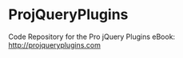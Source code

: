 ProjQueryPlugins
================

Code Repository for the Pro jQuery Plugins eBook: http://projqueryplugins.com